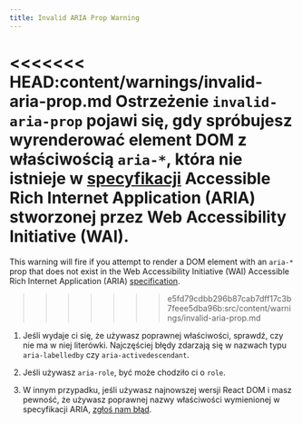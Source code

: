 ```yaml
---
title: Invalid ARIA Prop Warning
---
```


<<<<<<< HEAD:content/warnings/invalid-aria-prop.md
Ostrzeżenie `invalid-aria-prop` pojawi się, gdy spróbujesz wyrenderować element DOM z właściwością `aria-*`, która nie istnieje w [specyfikacji](https://www.w3.org/TR/wai-aria-1.1/#states_and_properties) Accessible Rich Internet Application (ARIA) stworzonej przez Web Accessibility Initiative (WAI).
=======
This warning will fire if you attempt to render a DOM element with an `aria-*` prop that does not exist in the Web Accessibility Initiative (WAI) Accessible Rich Internet Application (ARIA) [specification](https://www.w3.org/TR/wai-aria-1.1/#states_and_properties).
>>>>>>> e5fd79cdbb296b87cab7dff17c3b7feee5dba96b:src/content/warnings/invalid-aria-prop.md

1. Jeśli wydaje ci się, że używasz poprawnej właściwości, sprawdź, czy nie ma w niej literówki. Najczęściej błędy zdarzają się w nazwach typu `aria-labelledby` czy `aria-activedescendant`.

2. Jeśli używasz `aria-role`, być może chodziło ci o `role`.

3. W innym przypadku, jeśli używasz najnowszej wersji React DOM i masz pewność, że używasz poprawnej nazwy właściwości wymienionej w specyfikacji ARIA, [zgłoś nam błąd](https://github.com/facebook/react/issues/new/choose).

